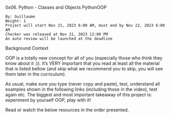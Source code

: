 0x06. Python - Classes and Objects
PythonOOP

    By: Guillaume
    Weight: 1
    Project will start Nov 21, 2023 6:00 AM, must end by Nov 22, 2023 6:00 AM
    Checker was released at Nov 21, 2023 12:00 PM
    An auto review will be launched at the deadline

Background Context

OOP is a totally new concept for all of you (especially those who think they know about it :)). It’s VERY important that you read at least all the material that is listed bellow (and skip what we recommend you to skip, you will see them later in the curriculum).

As usual, make sure you type (never copy and paste), test, understand all examples shown in the following links (including those in the video), test again etc. The biggest and most important takeaway of this project is: experiment by yourself OOP, play with it!

Read or watch the below resources in the order presented.
